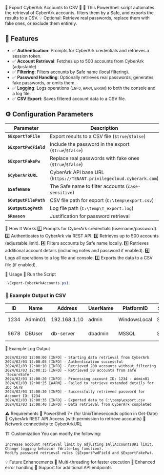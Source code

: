 🎩 Export CyberArk Accounts to CSV 🔐
🚀 This PowerShell script automates the retrieval of CyberArk accounts, filters them by a Safe, and exports the results to a CSV.
💡 Optional: Retrieve real passwords, replace them with fake ones, or exclude them entirely.

## 📌 Features  

- ✅ **Authentication**: Prompts for CyberArk credentials and retrieves a session token.  
- ✅ **Account Retrieval**: Fetches up to 500 accounts from CyberArk (adjustable).  
- ✅ **Filtering**: Filters accounts by Safe name (local filtering).  
- ✅ **Password Handling**: Optionally retrieves real passwords, generates fake passwords, or omits them.  
- ✅ **Logging**: Logs operations (`INFO`, `WARN`, `ERROR`) to both the console and a log file.  
- ✅ **CSV Export**: Saves filtered account data to a CSV file.  


## ⚙️ Configuration Parameters  
| Parameter          | Description |
|-------------------|-------------|
| **`$ExportToFile`** | Export results to a CSV file (`$true`/`$false`) |
| **`$ExportPwdField`** | Include the password in the export (`$true`/`$false`) |
| **`$ExportFakePw`** | Replace real passwords with fake ones (`$true`/`$false`) |
| **`$CyberArkURL`** | CyberArk API base URL (`https://TENANT.privilegecloud.cyberark.com`) |
| **`$SafeName`** | The Safe name to filter accounts (`case-sensitive`) |
| **`$OutputFilePath`** | CSV file path for export (`C:\temp\export.csv`) |
| **`$OutputLogPath`** | Log file path (`C:\temp\T_export.log`) |
| **`$Reason`** | Justification for password retrieval |


🔧 How It Works
1️⃣ Prompts for CyberArk credentials (username/password).
2️⃣ Authenticates to CyberArk via REST API.
3️⃣ Retrieves up to 500 accounts (adjustable limit).
4️⃣ Filters accounts by Safe name locally.
5️⃣ Retrieves additional account details (including notes and password if enabled).
6️⃣ Logs all operations to a log file and console.
7️⃣ Exports the data to a CSV file (if enabled).

🚀 Usage
🔹 Run the Script
```powershell
.\Export-CyberArkAccounts.ps1
```
### 🔹 Example Output in CSV

| ID   | Name     | Address       | UserName  | PlatformID   | SafeName    | CreatedTime            | Notes          | Password       |
|------|---------|--------------|-----------|-------------|------------|----------------------|---------------|--------------|
| 1234 | Admin01 | 192.168.1.10 | admin     | WindowsLocal | SecureSafe | 2024-01-30T14:00:00Z | Admin account | FakePw-x3jT4Wv9 |
| 5678 | DBUser  | db-server    | dbadmin   | MSSQL        | SecureSafe | 2024-02-01T10:15:00Z | Database user | FakePw-G9hQW7Xy |

📜 Example Log Output
```plaintext
2024/02/03 12:00:00 [INFO] - Starting data retrieval from CyberArk
2024/02/03 12:00:05 [INFO] - Authentication successful
2024/02/03 12:00:10 [INFO] - Retrieved 200 accounts without filtering
2024/02/03 12:00:15 [INFO] - Retrieved 50 accounts from safe 'SecureSafe'
2024/02/03 12:00:20 [INFO] - Processing account ID: 1234 - Admin01
2024/02/03 12:00:25 [WARN] - Failed to retrieve extended details for ID: 5678
2024/02/03 12:00:30 [INFO] - Successfully retrieved password for Account ID: 1234
2024/02/03 12:00:35 [INFO] - Exported data to C:\temp\export.csv
2024/02/03 12:00:40 [INFO] - Data retrieval from CyberArk completed
```
⚠️ Requirements
🔹 PowerShell 7+ (for UnixTimeseconds option in Get-Date)
🔹 CyberArk REST API Access (with permission to retrieve accounts)
🔹 Network connectivity to CyberArkURL

🏗 Customization
You can modify the following:
```plaintext
Increase account retrieval limit by adjusting $AllAccountsURI limit.
Change logging behavior (Write-Log function).
Modify password retrieval rules ($ExportPwdField and $ExportFakePw).
```
💡 Future Enhancements
📌 Multi-threading for faster execution
📌 Enhanced error handling
📌 Support for additional API endpoints
